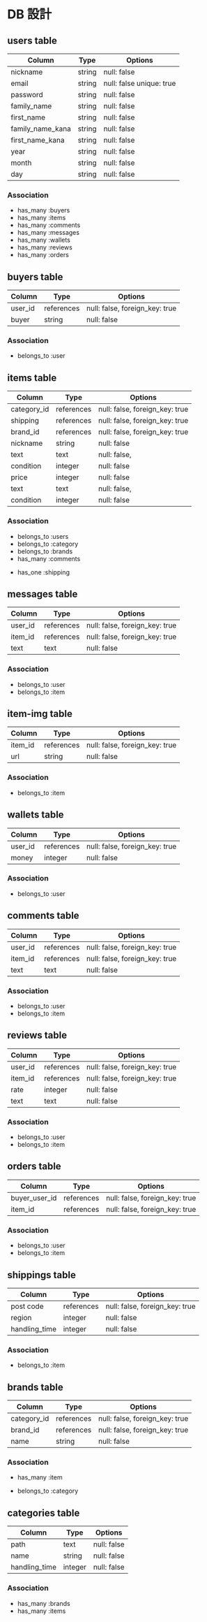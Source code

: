 # DB 設計

## users table

| Column             | Type                | Options                   |
|--------------------|---------------------|---------------------------|
| nickname           | string              | null: false               |
| email              | string              | null: false   unique: true|
| password           | string              | null: false               |
| family_name        | string              | null: false               |
| first_name         | string              | null: false               |
| family_name_kana   | string              | null: false               |
| first_name_kana    | string              | null: false               |
| year               | string              | null: false               |
| month              | string              | null: false               |
| day                | string              | null: false               |
### Association

* has_many :buyers
* has_many :items
* has_many :comments 
* has_many :messages 
* has_many :wallets  
* has_many :reviews  
* has_many :orders   


## buyers table

| Column             | Type           | Options                        |
|--------------------|----------------|--------------------------------|
| user_id            | references     | null: false, foreign_key: true |
| buyer              | string         | null: false                    |

### Association

- belongs_to :user

## items table

| Column      | Type       | Options                        |
|-------------|------------|--------------------------------|
| category_id | references | null: false, foreign_key: true |
| shipping    | references | null: false, foreign_key: true |
| brand_id    | references | null: false, foreign_key: true |
| nickname    | string     | null: false                    |
| text        | text       | null: false,                   |
| condition   | integer    | null: false                    |
| price       | integer    | null: false                    |
| text        | text       | null: false,                   |
| condition   | integer    | null: false                    |

### Association

- belongs_to :users
- belongs_to :category
- belongs_to :brands
- has_many   :comments
* has_one    :shipping



## messages table

| Column      | Type       | Options                        |
|-------------|------------|--------------------------------|
| user_id     | references | null: false, foreign_key: true |
| item_id     | references | null: false, foreign_key: true |
| text        | text       | null: false                    |

### Association

- belongs_to :user
- belongs_to :item

## item-img table

| Column      | Type       | Options                        |
|-------------|------------|--------------------------------|
| item_id     | references | null: false, foreign_key: true |
| url         | string     | null: false                    |

### Association

- belongs_to :item

## wallets table

| Column      | Type       | Options                        |
|-------------|------------|--------------------------------|
| user_id     | references | null: false, foreign_key: true |
| money       | integer    | null: false                    |

### Association

- belongs_to :user

## comments table

| Column      | Type       | Options                        |
|-------------|------------|--------------------------------|
| user_id     | references | null: false, foreign_key: true |
| item_id     | references | null: false, foreign_key: true |
| text        | text       | null: false                    |

### Association

- belongs_to :user
- belongs_to :item

## reviews table

| Column      | Type       | Options                        |
|-------------|------------|--------------------------------|
| user_id     | references | null: false, foreign_key: true |
| item_id     | references | null: false, foreign_key: true |
| rate        | integer    | null: false                    |
| text        | text       | null: false                    |

### Association

- belongs_to :user
- belongs_to :item

## orders table

| Column      | Type       | Options                        |
|-------------|------------|--------------------------------|
|buyer_user_id| references | null: false, foreign_key: true |
| item_id     | references | null: false, foreign_key: true |

### Association

- belongs_to :user
- belongs_to :item

## shippings table

| Column      | Type       | Options                        |
|-------------|------------|--------------------------------|
|  post code  | references | null: false, foreign_key: true |
|  region     | integer    | null: false                    |
|handling_time| integer    | null: false                    |

### Association

- belongs_to :item

## brands table

| Column      | Type       | Options                        |
|-------------|------------|--------------------------------|
|  category_id| references | null: false, foreign_key: true |
|  brand_id   | references | null: false, foreign_key: true |
|  name       | string     | null: false                    |

### Association

* has_many :item
- belongs_to :category


## categories table

| Column      | Type       | Options                        |
|-------------|------------|--------------------------------|
|  path       |   text     | null: false                    |
|  name       | string     | null: false                    |
|handling_time| integer    | null: false                    |

### Association

* has_many :brands
* has_many :items